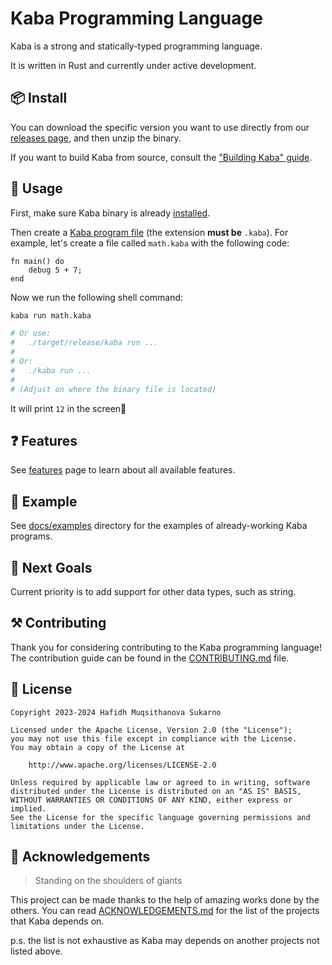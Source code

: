 # Kaba Programming Language

Kaba is a strong and statically-typed programming language.

It is written in Rust and currently under active development.

## 📦 Install

You can download the specific version you want to use directly from our [releases page](https://github.com/snaztoz/kaba/releases), and then unzip the binary.

If you want to build Kaba from source, consult the ["Building Kaba" guide](docs/build.md).

## 🚀 Usage

First, make sure Kaba binary is already [installed](#-install).

Then create a [Kaba program file](docs/features.md) (the extension **must be** `.kaba`). For example, let's create a file called `math.kaba` with the following code:

```text
fn main() do
    debug 5 + 7;
end
```

Now we run the following shell command:

```bash
kaba run math.kaba

# Or use:
#   ./target/release/kaba run ...
#
# Or:
#   ./kaba run ...
#
# (Adjust on where the binary file is located)
```

It will print `12` in the screen🤯

## ❓ Features

See [features](docs/features.md) page to learn about all available features.

## 🤔 Example

See [docs/examples](docs/examples) directory for the examples of already-working Kaba programs.

## 🎯 Next Goals

Current priority is to add support for other data types, such as string.

## ⚒️ Contributing

Thank you for considering contributing to the Kaba programming language! The contribution guide can be found in the [CONTRIBUTING.md](CONTRIBUTING.md) file.

## 📃 License

```text
Copyright 2023-2024 Hafidh Muqsithanova Sukarno

Licensed under the Apache License, Version 2.0 (the "License");
you may not use this file except in compliance with the License.
You may obtain a copy of the License at

    http://www.apache.org/licenses/LICENSE-2.0

Unless required by applicable law or agreed to in writing, software
distributed under the License is distributed on an "AS IS" BASIS,
WITHOUT WARRANTIES OR CONDITIONS OF ANY KIND, either express or implied.
See the License for the specific language governing permissions and
limitations under the License.
```

## 🙌 Acknowledgements

> Standing on the shoulders of giants

This project can be made thanks to the help of amazing works done by the others. You can read [ACKNOWLEDGEMENTS.md](ACKNOWLEDGEMENTS.md) for the list of the projects that Kaba depends on.

p.s. the list is not exhaustive as Kaba may depends on another projects not listed above.
